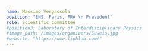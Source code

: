 ```yaml
---
name: Massimo Vergassola
position: "ENS, Paris, FRA \n President"
role: Scientific Committee
#position3: Laboratory of Interdisciplinary Physics
#image_path: /images/organizers/Suweis.jpg
#website: "https://www.liphlab.com/"
---
```

